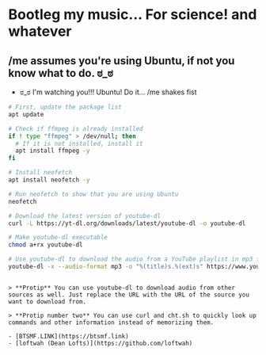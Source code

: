 # Bootleg my music... For science! and whatever

## /me assumes you're using Ubuntu, if not you know what to do. ಠ_ಠ

- ಠ_ಠ I'm watching you!!! Ubuntu! Do it... /me shakes fist

```bash
# First, update the package list
apt update

# Check if ffmpeg is already installed
if ! type "ffmpeg" > /dev/null; then
  # If it is not installed, install it
  apt install ffmpeg -y
fi

# Install neofetch
apt install neofetch -y

# Run neofetch to show that you are using Ubuntu
neofetch

# Download the latest version of youtube-dl
curl -L https://yt-dl.org/downloads/latest/youtube-dl -o youtube-dl

# Make youtube-dl executable
chmod a+rx youtube-dl

# Use youtube-dl to download the audio from a YouTube playlist in mp3 format
youtube-dl -x --audio-format mp3 -o "%(title)s.%(ext)s" https://www.youtube.com/playlist?list=PLKBAUoCO_FtkHiwRzyGzfhauIhNMBFw66
```
```

> **Protip** You can use youtube-dl to download audio from other sources as well. Just replace the URL with the URL of the source you want to download from.

> **Protip number two** You can use curl and cht.sh to quickly look up commands and other information instead of memorizing them.

- [BTSMF.LINK](https://btsmf.link)
- [loftwah (Dean Lofts)](https://github.com/loftwah)